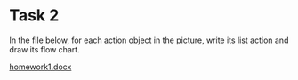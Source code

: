 # Task 2
In the file below, for each action object in the picture, write its list action and draw its flow chart.


[homework1.docx](https://github.com/mlhzahedi/Unity-Course/raw/refs/heads/main/homework2.docx)
